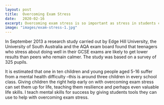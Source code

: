 ```yaml
---
layout: post
title:  Overcoming Exam Stress
date:   2020-02-16
excerpt: Overcoming exam stress is so important as stress in students can lead to poor academic achievement, apathy, depression and behavioural problems, and at a time when schools are increasingly under pressure and both students and teachers face higher levels of stress.
image: "images/exam-stress-1.jpg"
---
```

In September 2013 a research study carried out by Edge Hill University, the University of South Australia and the AQA exam board found that teenagers who stress about doing well in their GCSE exams are likely to get lower results than peers who remain calmer. The study was based on a survey of 325 pupils.

It is estimated that one in ten children and young people aged 5-16 suffer from a mental health difficulty –this is around three children in every school class. Giving children the right help early on with overcoming exam stress can set them up for life, teaching them resilience and perhaps even valuable life skills.
I teach mental skills for success by giving students tools they can use to help with overcoming exam stress.